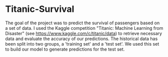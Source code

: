 # Titanic-Survival
The goal of the project was to predict the survival of passengers based on a set of data. I used the Kaggle competition "Titanic: Machine Learning from Disaster" (see https://www.kaggle.com/c/titanic/data) to retrieve necessary data and evaluate the accuracy of our predictions. The historical data has been split into two groups, a 'training set' and a 'test set'. We used this set to build our model to generate predictions for the test set.
